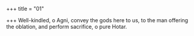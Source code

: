 +++
title = "01"

+++
Well-kindled, o Agni, convey the gods here to us, to the man offering  the oblation,
and perform sacrifice, o pure Hotar.